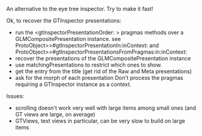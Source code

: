 An alternative to the eye tree inspector. Try to make it fast!

Ok, to recover the GTInspector presentations:
- run the <gtInspectorPresentationOrder: > pragmas methods over a
       GLMCompositePresentation instance.
       see ProtoObject>>#gtInspectorPresentationIn:inContext:
       and ProtoObject>>#gtInspectorPresentationsFromPragmas:in:inContext:
- recover the presentations of the GLMCompositePresentation instance
- use matchingPresentations to restrict which ones to show.
- get the entry from the title (get rid of the Raw and Meta presentations)
- ask for the morph of each presentation
Don't process the pragmas requiring a GTInspector instance as a context.

Issues:
- scrolling doesn't work very well with large items among small ones (and GT views are large, on average)
- GTViews, text views in particular, can be very slow to build on large items
